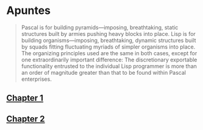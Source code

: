 # Apuntes

>Pascal is for building pyramids—imposing, breathtaking, static structures built by armies pushing heavy blocks into place. Lisp is for building organisms—imposing, breathtaking, dynamic structures built by squads fitting fluctuating myriads of simpler organisms into place. The organizing principles used are the same in both cases, except for one extraordinarily important difference: The discretionary exportable functionality entrusted to the individual Lisp programmer is more than an order of magnitude greater than that to be found within Pascal enterprises.

## [Chapter 1](https://github.com/miguel-vila/sicp/blob/master/apuntes/Chapter1.md)

## [Chapter 2](https://github.com/miguel-vila/sicp/blob/master/apuntes/Chapter2.md)